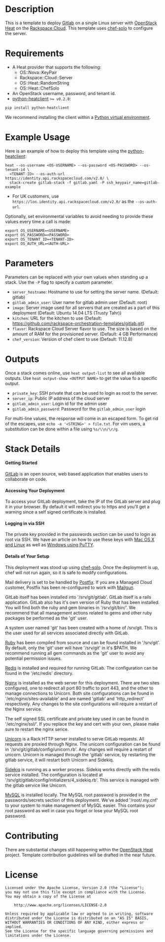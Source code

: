 Description
===========

This is a template to deploy [Gitlab](https://www.gitlab.com/) on a single
Linux server with [OpenStack Heat](https://wiki.openstack.org/wiki/Heat)
on the [Rackspace Cloud](http://www.rackspace.com/cloud/). This template uses
[chef-solo](http://docs.opscode.com/chef_solo.html) to configure the server.

Requirements
============
* A Heat provider that supports the following:
  * OS::Nova::KeyPair
  * Rackspace::Cloud::Server
  * OS::Heat::RandomString
  * OS::Heat::ChefSolo
* An OpenStack username, password, and tenant id.
* [python-heatclient](https://github.com/openstack/python-heatclient)
`>= v0.2.8`:

```bash
pip install python-heatclient
```

We recommend installing the client within a [Python virtual
environment](http://www.virtualenv.org/).

Example Usage
=============
Here is an example of how to deploy this template using the
[python-heatclient](https://github.com/openstack/python-heatclient):

```
heat --os-username <OS-USERNAME> --os-password <OS-PASSWORD> --os-tenant-id \
  <TENANT-ID> --os-auth-url https://identity.api.rackspacecloud.com/v2.0/ \
  stack-create gitlab-stack -f gitlab.yaml -P ssh_keypair_name=gitlab-example
```

* For UK customers, use `https://lon.identity.api.rackspacecloud.com/v2.0/` as
the `--os-auth-url`.

Optionally, set environmental variables to avoid needing to provide these
values every time a call is made:

```
export OS_USERNAME=<USERNAME>
export OS_PASSWORD=<PASSWORD>
export OS_TENANT_ID=<TENANT-ID>
export OS_AUTH_URL=<AUTH-URL>
```

Parameters
==========
Parameters can be replaced with your own values when standing up a stack. Use
the `-P` flag to specify a custom parameter.

* `server_hostname`: Hostname to use for setting the server name. (Default:
  gitlab)
* `gitlab_admin_user`: User name for gitlab admin user (Default: root)
* `image`: Server image used for all servers that are created as a part of this
  deployment (Default: Ubuntu 14.04 LTS (Trusty Tahr))
* `kitchen`: URL for the kitchen to use (Default:
  https://github.com/rackspace-orchestration-templates/gitlab.git)
* `flavor`: Rackspace Cloud Server flavor to use. The size is based on the
  amount of RAM for the provisioned server. (Default: 4 GB Performance)
* `chef_version`: Version of chef client to use (Default: 11.12.8)


Outputs
=======
Once a stack comes online, use `heat output-list` to see all available outputs.
Use `heat output-show <OUTPUT NAME>` to get the value fo a specific output.

* `private_key`: SSH private that can be used to login as root to the server.
* `server_ip`: Public IP address of the cloud server
* `gitlab_admin_user`: Login id for the admin user
* `gitlab_admin_password`: Password for the `gitlab_admin_user` login

For multi-line values, the response will come in an escaped form. To get rid of
the escapes, use `echo -e '<STRING>' > file.txt`. For vim users, a substitution
can be done within a file using `%s/\\n/\r/g`.

Stack Details
=============
#### Getting Started
[GitLab](http://gitlab.org/gitlab-ce/) is an open source, web based
application that enables users to collaborate on code.

#### Accessing Your Deployment
To access your GitLab deployment, take the IP of the GitLab server and plug
it in your browser. By default it will redirect you to https and you'll get a
warning since a self signed certificate is installed.

#### Logging in via SSH
The private key provided in the passwords section can be used to login as
root via SSH.  We have an article on how to use these keys with [Mac OS X
and Linux](http://www.rackspace.com/knowledge_center/article/logging-in-with-a-ssh-private-key-on-linuxmac)
as well as [Windows using
PuTTY](http://www.rackspace.com/knowledge_center/article/logging-in-with-a-ssh-private-key-on-windows).

#### Details of Your Setup
This deployment was stood up using
[chef-solo](http://docs.opscode.com/chef_solo.html). Once the deployment is
up, chef will not run again, so it is safe to modify configurations.

Mail delivery is set to be handled by [Postfix](http://www.postfix.org/). If
you are a Managed Cloud customer, Postfix has been re-configured to work with
[Mailgun](http://www.mailgun.com/).

GitLab itself has been installed into '/srv/git/gitlab'.  GitLab itself is a
rails application. GitLab also has it's own version of Ruby that has been
installed. You will find both the ruby and gem binaries in '/srv/git/bin/'.
We recommend that all management actions related to gems and other ruby
packages be performed as the 'git' user.

A system user named 'git' has been created with a home of /srv/git. This is
the user used for all services associated directly with GitLab.

[Ruby](https://www.ruby-lang.org/en/) has been compiled from source and can
be found installed in '/srv/git'. By default, only the 'git' user will have
'/srv/git' in it's $PATH. We recommend running all gem commands as the 'git'
user to avoid any potential permission issues.

[Redis](http://redis.io/) is installed and required for running GitLab. The
configuration can be found in the '/etc/redis' directory.

[Nginx](http://nginx.org/en/) is installed as the web server for this
deployment. There are two sites configured, one to redirect all port 80
traffic to port 443, and the other to manage connections to Unicorn. Both
site configurations can be found in '/etc/nginx/sites-available' and are
named 'gitlab' and 'http_redirect' respectively. Any changes to the site
configurations will require a restart of the Nginx service.

The self signed SSL certificate and private key used in can be found in
'/etc/nginx/ssl/'. If you replace the key and cert with your own, please make
sure to restart the nginx serice.

[Unicorn](http://unicorn.bogomips.org/) is a Rack HTTP server installed to
serve GitLab requests. All requests are proxied through Nginx. The unicorn
configuration can be found in '/srv/git/gitlab/config/unicorn.rb'. Any
changes will require a restart of unicorn. Unicorn is managed through the
'gitlab' service, by restarting the gitlab service, it will restart both
Unicorn and Sidekiq.

[Sidekiq](http://sidekiq.org/) is running as a worker process.  Sidekiq works
directly with the redis service installed. The configuration is located at
'/srv/git/gitlab/config/initializers/4_sidekiq.rb'. This service is managed
with the gitlab service like Unicorn.

[MySQL](http://www.mysql.com/) is installed locally. The MySQL root password
is provided in the passwords/secrets section of this deployment. We've added
'/root/.my.cnf' to your system to make management of MySQL easier. This
contains your root password as well in case you forget or lose your MySQL
root password.

Contributing
============
There are substantial changes still happening within the [OpenStack
Heat](https://wiki.openstack.org/wiki/Heat) project. Template contribution
guidelines will be drafted in the near future.

License
=======
```
Licensed under the Apache License, Version 2.0 (the "License");
you may not use this file except in compliance with the License.
You may obtain a copy of the License at

    http://www.apache.org/licenses/LICENSE-2.0

Unless required by applicable law or agreed to in writing, software
distributed under the License is distributed on an "AS IS" BASIS,
WITHOUT WARRANTIES OR CONDITIONS OF ANY KIND, either express or implied.
See the License for the specific language governing permissions and
limitations under the License.
```
